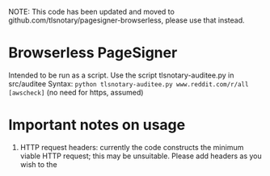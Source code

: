 NOTE: This code has been updated and moved to github.com/tlsnotary/pagesigner-browserless, please use that instead.

# Browserless PageSigner

Intended to be run as a script.
Use the script tlsnotary-auditee.py in src/auditee
Syntax: `python tlsnotary-auditee.py www.reddit.com/r/all [awscheck]` (no need for https, assumed)

Important notes on usage
========================

1. HTTP request headers: currently the code constructs the minimum viable HTTP request; this may be unsuitable.
Please add headers as you wish to the 


